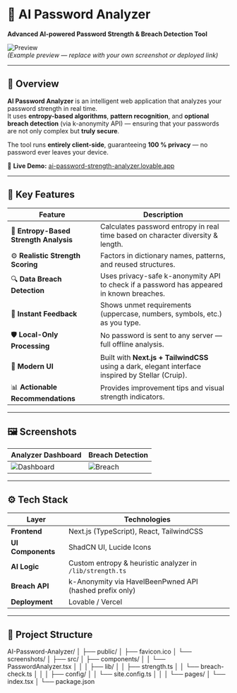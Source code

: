 # 🔐 AI Password Analyzer  
**Advanced AI-powered Password Strength & Breach Detection Tool**

![Preview](https://github.com/Anonymus-Coder2403/AI-Password-Analyzer/assets/preview-banner.png)  
*(Example preview — replace with your own screenshot or deployed link)*

---

## 🚀 Overview
**AI Password Analyzer** is an intelligent web application that analyzes your password strength in real time.  
It uses **entropy-based algorithms**, **pattern recognition**, and **optional breach detection** (via k-anonymity API) — ensuring that your passwords are not only complex but **truly secure**.

The tool runs **entirely client-side**, guaranteeing **100 % privacy** — no password ever leaves your device.

🔗 **Live Demo:** [ai-password-strength-analyzer.lovable.app](https://ai-password-strength-analyzer.lovable.app)

---

## 🧠 Key Features

| Feature | Description |
|----------|--------------|
| 🧮 **Entropy-Based Strength Analysis** | Calculates password entropy in real time based on character diversity & length. |
| ⚙️ **Realistic Strength Scoring** | Factors in dictionary names, patterns, and reused structures. |
| 🔍 **Data Breach Detection** | Uses privacy-safe k-anonymity API to check if a password has appeared in known breaches. |
| 🧩 **Instant Feedback** | Shows unmet requirements (uppercase, numbers, symbols, etc.) as you type. |
| 🛡️ **Local-Only Processing** | No password is sent to any server — full offline analysis. |
| 🎨 **Modern UI** | Built with **Next.js + TailwindCSS** using a dark, elegant interface inspired by Stellar (Cruip). |
| 📊 **Actionable Recommendations** | Provides improvement tips and visual strength indicators. |

---

## 🖼️ Screenshots

| Analyzer Dashboard | Breach Detection |
|--------------------|-----------------|
| ![Dashboard](./public/screenshot-dashboard.png) | ![Breach](./public/screenshot-breach.png) |

---

## ⚙️ Tech Stack

| Layer | Technologies |
|-------|---------------|
| **Frontend** | Next.js (TypeScript), React, TailwindCSS |
| **UI Components** | ShadCN UI, Lucide Icons |
| **AI Logic** | Custom entropy & heuristic analyzer in `/lib/strength.ts` |
| **Breach API** | k-Anonymity via HaveIBeenPwned API (hashed prefix only) |
| **Deployment** | Lovable / Vercel |

---

## 📂 Project Structure
AI-Password-Analyzer/
│
├── public/
│   ├── favicon.ico
│   └── screenshots/
│
├── src/
│   ├── components/
│   │   └── PasswordAnalyzer.tsx
│   │
│   ├── lib/
│   │   ├── strength.ts
│   │   └── breach-check.ts
│   │
│   ├── config/
│   │   └── site.config.ts
│   │
│   └── pages/
│       └── index.tsx
│
└── package.json
